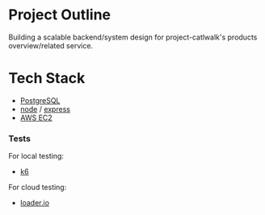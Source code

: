 # Project Outline
Building a scalable backend/system design for project-catlwalk's products overview/related service.

# Tech Stack
* [PostgreSQL](https://www.postgresql.org)
* [node](https://nodejs.org/en/) / [express](https://expressjs.com/)
* [AWS EC2](https://aws.amazon.com/ec2/)

### Tests
For local testing:
* [k6](https://k6.io/)

For cloud testing:
* [loader.io](https://loader.io/)

